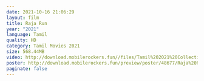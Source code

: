```yaml
---
date: 2021-10-16 21:06:29
layout: film
title: Raja Run
year: "2021"
language: Tamil
quality: HD
category: Tamil Movies 2021
size: 568.44MB
video: http://download.mobilerockers.fun//files/Tamil%202021%20Collection/Raja%20Run%20(2021)/Raja%20Run%20(2021)%20Full%20Movies/Raja%20Run%20(2021)%20HDRip/Raja%20Run%20(2021)%20HDRip%20Single%20Part.mp4
poster: http://download.mobilerockers.fun/preview/poster/48677/Raja%20Run%20(2021).png
paginate: false
---
```

